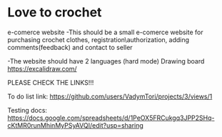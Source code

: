 # Love to crochet
 e-comerce website
-This should be a small e-comerce website for purchasing crochet clothes, registration\authorization, adding comments(feedback) and contact to seller

-The website should have 2 languages (hard mode)
Drawing board
https://excalidraw.com/

PLEASE CHECK THE LINKS!!!

To do list link:
https://github.com/users/VadymTori/projects/3/views/1

Testing docs:
https://docs.google.com/spreadsheets/d/1PeOX5FRCukgq3JPP2SHq-cKtMR0runMhinMyPSyAVQI/edit?usp=sharing
